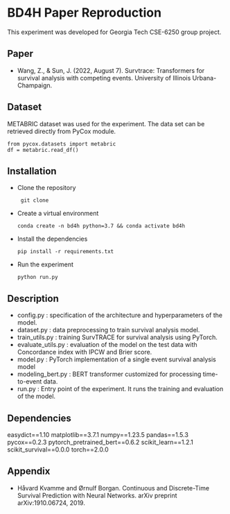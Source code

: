 
# BD4H Paper Reproduction

This experiment was developed for Georgia Tech CSE-6250 group project.


## Paper

- Wang, Z., & Sun, J. (2022, August 7). Survtrace: Transformers for survival analysis with competing events. University of Illinois Urbana-Champaign.

## Dataset

METABRIC dataset was used for the experiment. The data set can be retrieved directly from PyCox module.
```
from pycox.datasets import metabric
df = metabric.read_df()
```


## Installation

- Clone the repository

    ``` git clone```


- Create a virtual environment
    
    ``` conda create -n bd4h python=3.7 && conda activate bd4h ```


- Install the dependencies

    ``` pip install -r requirements.txt ```


- Run the experiment

    ``` python run.py ```


## Description

- config.py : specification of the architecture and hyperparameters of the model.
- dataset.py : data preprocessing to train survival analysis model.
- train_utils.py : training SurvTRACE for survival analysis using PyTorch.
- evaluate_utils.py : evaluation of the model on the test data with Concordance index with IPCW and Brier score.
- model.py : PyTorch implementation of a single event survival analysis model
- modeling_bert.py : BERT transformer customized for processing time-to-event data.
- run.py : Entry point of the experiment. It runs the training and evaluation of the model.


## Dependencies

easydict==1.10
matplotlib==3.7.1
numpy==1.23.5
pandas==1.5.3
pycox==0.2.3
pytorch_pretrained_bert==0.6.2
scikit_learn==1.2.1
scikit_survival==0.0.0
torch==2.0.0

## Appendix

- Håvard Kvamme and Ørnulf Borgan. Continuous and Discrete-Time Survival Prediction with Neural Networks. arXiv preprint arXiv:1910.06724, 2019.